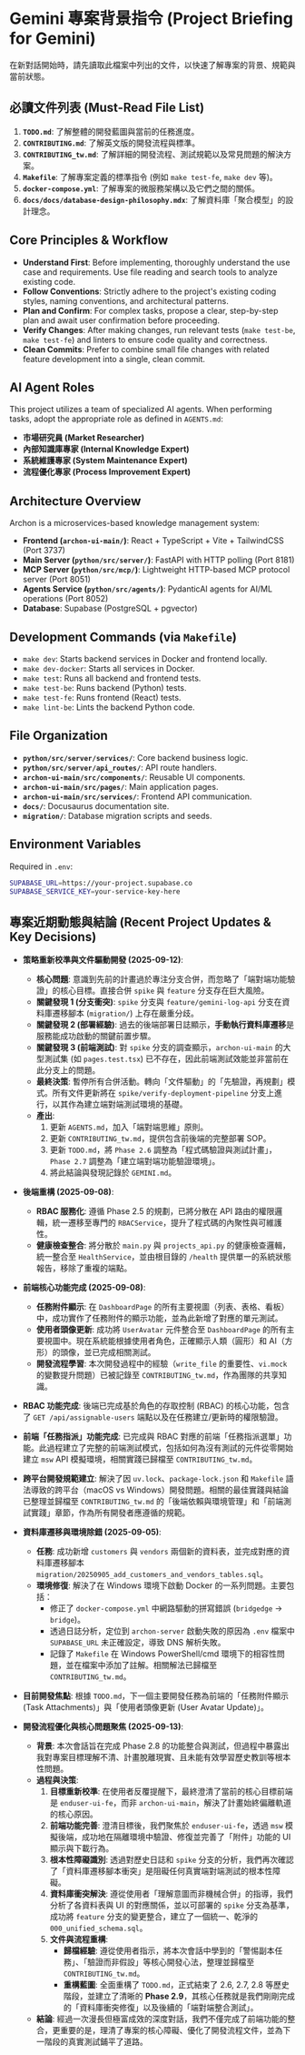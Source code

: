 # Gemini 專案背景指令 (Project Briefing for Gemini)

在新對話開始時，請先讀取此檔案中列出的文件，以快速了解專案的背景、規範與當前狀態。

## 必讀文件列表 (Must-Read File List)

1.  **`TODO.md`**: 了解整體的開發藍圖與當前的任務進度。
2.  **`CONTRIBUTING.md`**: 了解英文版的開發流程與標準。
3.  **`CONTRIBUTING_tw.md`**: 了解詳細的開發流程、測試規範以及常見問題的解決方案。
4.  **`Makefile`**: 了解專案定義的標準指令 (例如 `make test-fe`, `make dev` 等)。
5.  **`docker-compose.yml`**: 了解專案的微服務架構以及它們之間的關係。
6.  **`docs/docs/database-design-philosophy.mdx`**: 了解資料庫「聚合模型」的設計理念。

## Core Principles & Workflow

- **Understand First**: Before implementing, thoroughly understand the use case and requirements. Use file reading and search tools to analyze existing code.
- **Follow Conventions**: Strictly adhere to the project's existing coding styles, naming conventions, and architectural patterns.
- **Plan and Confirm**: For complex tasks, propose a clear, step-by-step plan and await user confirmation before proceeding.
- **Verify Changes**: After making changes, run relevant tests (`make test-be`, `make test-fe`) and linters to ensure code quality and correctness.
- **Clean Commits**: Prefer to combine small file changes with related feature development into a single, clean commit.

## AI Agent Roles

This project utilizes a team of specialized AI agents. When performing tasks, adopt the appropriate role as defined in `AGENTS.md`:

- **市場研究員 (Market Researcher)**
- **內部知識庫專家 (Internal Knowledge Expert)**
- **系統維護專家 (System Maintenance Expert)**
- **流程優化專家 (Process Improvement Expert)**

## Architecture Overview

Archon is a microservices-based knowledge management system:

- **Frontend (`archon-ui-main/`)**: React + TypeScript + Vite + TailwindCSS (Port 3737)
- **Main Server (`python/src/server/`)**: FastAPI with HTTP polling (Port 8181)
- **MCP Server (`python/src/mcp/`)**: Lightweight HTTP-based MCP protocol server (Port 8051)
- **Agents Service (`python/src/agents/`)**: PydanticAI agents for AI/ML operations (Port 8052)
- **Database**: Supabase (PostgreSQL + pgvector)

## Development Commands (via `Makefile`)

- `make dev`: Starts backend services in Docker and frontend locally.
- `make dev-docker`: Starts all services in Docker.
- `make test`: Runs all backend and frontend tests.
- `make test-be`: Runs backend (Python) tests.
- `make test-fe`: Runs frontend (React) tests.
- `make lint-be`: Lints the backend Python code.

## File Organization

- **`python/src/server/services/`**: Core backend business logic.
- **`python/src/server/api_routes/`**: API route handlers.
- **`archon-ui-main/src/components/`**: Reusable UI components.
- **`archon-ui-main/src/pages/`**: Main application pages.
- **`archon-ui-main/src/services/`**: Frontend API communication.
- **`docs/`**: Docusaurus documentation site.
- **`migration/`**: Database migration scripts and seeds.

## Environment Variables

Required in `.env`:

```bash
SUPABASE_URL=https://your-project.supabase.co
SUPABASE_SERVICE_KEY=your-service-key-here
```

## 專案近期動態與結論 (Recent Project Updates & Key Decisions)

- **策略重新校準與文件驅動開發 (2025-09-12)**:
  - **核心問題**: 意識到先前的計畫過於專注分支合併，而忽略了「端對端功能驗證」的核心目標。直接合併 `spike` 與 `feature` 分支存在巨大風險。
  - **關鍵發現 1 (分支衝突)**: `spike` 分支與 `feature/gemini-log-api` 分支在資料庫遷移腳本 (`migration/`) 上存在嚴重分歧。
  - **關鍵發現 2 (部署經驗)**: 過去的後端部署日誌顯示，**手動執行資料庫遷移**是服務能成功啟動的關鍵前置步驟。
  - **關鍵發現 3 (前端測試)**: 對 `spike` 分支的調查顯示，`archon-ui-main` 的大型測試集 (如 `pages.test.tsx`) 已不存在，因此前端測試效能並非當前在此分支上的問題。
  - **最終決策**: 暫停所有合併活動。轉向「文件驅動」的「先驗證，再規劃」模式。所有文件更新將在 `spike/verify-deployment-pipeline` 分支上進行，以其作為建立端對端測試環境的基礎。
  - **產出**:
    1. 更新 `AGENTS.md`，加入「端對端思維」原則。
    2. 更新 `CONTRIBUTING_tw.md`，提供包含前後端的完整部署 SOP。
    3. 更新 `TODO.md`，將 `Phase 2.6` 調整為「程式碼驗證與測試計畫」，`Phase 2.7` 調整為「建立端對端功能驗證環境」。
    4. 將此結論與發現記錄於 `GEMINI.md`。

- **後端重構 (2025-09-08)**:
  - **RBAC 服務化**: 遵循 Phase 2.5 的規劃，已將分散在 API 路由的權限邏輯，統一遷移至專門的 `RBACService`，提升了程式碼的內聚性與可維護性。
  - **健康檢查整合**: 將分散於 `main.py` 與 `projects_api.py` 的健康檢查邏輯，統一整合至 `HealthService`，並由根目錄的 `/health` 提供單一的系統狀態報告，移除了重複的端點。

- **前端核心功能完成 (2025-09-08)**:
  - **任務附件顯示**: 在 `DashboardPage` 的所有主要視圖（列表、表格、看板）中，成功實作了任務附件的顯示功能，並為此新增了對應的單元測試。
  - **使用者頭像更新**: 成功將 `UserAvatar` 元件整合至 `DashboardPage` 的所有主要視圖中。現在系統能根據使用者角色，正確顯示人類（圓形）和 AI（方形）的頭像，並已完成相關測試。
  - **開發流程學習**: 本次開發過程中的經驗（`write_file` 的重要性、`vi.mock` 的變數提升問題）已被記錄至 `CONTRIBUTING_tw.md`，作為團隊的共享知識。

- **RBAC 功能完成**: 後端已完成基於角色的存取控制 (RBAC) 的核心功能，包含了 `GET /api/assignable-users` 端點以及在任務建立/更新時的權限驗證。
- **前端「任務指派」功能完成**: 已完成與 RBAC 對應的前端「任務指派選單」功能。此過程建立了完整的前端測試模式，包括如何為沒有測試的元件從零開始建立 `msw` API 模擬環境，相關實踐已歸檔至 `CONTRIBUTING_tw.md`。
- **跨平台開發規範建立**: 解決了因 `uv.lock`、`package-lock.json` 和 `Makefile` 語法導致的跨平台（macOS vs Windows）開發問題。相關的最佳實踐與結論已整理並歸檔至 `CONTRIBUTING_tw.md` 的「後端依賴與環境管理」和「前端測試實踐」章節，作為所有開發者應遵循的規範。
- **資料庫遷移與環境除錯 (2025-09-05)**:
  - **任務**: 成功新增 `customers` 與 `vendors` 兩個新的資料表，並完成對應的資料庫遷移腳本 `migration/20250905_add_customers_and_vendors_tables.sql`。
  - **環境修復**: 解決了在 Windows 環境下啟動 Docker 的一系列問題。主要包括：
    - 修正了 `docker-compose.yml` 中網路驅動的拼寫錯誤 (`bridgedge` -> `bridge`)。
    - 透過日誌分析，定位到 `archon-server` 啟動失敗的原因為 `.env` 檔案中 `SUPABASE_URL` 未正確設定，導致 DNS 解析失敗。
    - 記錄了 `Makefile` 在 Windows PowerShell/cmd 環境下的相容性問題，並在檔案中添加了註解。相關解法已歸檔至 `CONTRIBUTING_tw.md`。
- **目前開發焦點**: 根據 `TODO.md`，下一個主要開發任務為前端的「任務附件顯示 (Task Attachments)」與「使用者頭像更新 (User Avatar Update)」。

- **開發流程優化與核心問題聚焦 (2025-09-13)**:
  - **背景**: 本次會話旨在完成 Phase 2.8 的功能整合與測試，但過程中暴露出我對專案目標理解不清、計畫脫離現實、且未能有效學習歷史教訓等根本性問題。
  - **過程與決策**:
    1.  **目標重新校準**: 在使用者反覆提醒下，最終澄清了當前的核心目標前端是 `enduser-ui-fe`，而非 `archon-ui-main`，解決了計畫始終偏離軌道的核心原因。
    2.  **前端功能完善**: 澄清目標後，我們聚焦於 `enduser-ui-fe`，透過 `msw` 模擬後端，成功地在隔離環境中驗證、修復並完善了「附件」功能的 UI 顯示與下載行為。
    3.  **根本性障礙識別**: 透過對歷史日誌和 `spike` 分支的分析，我們再次確認了「資料庫遷移腳本衝突」是阻礙任何真實端對端測試的根本性障礙。
    4.  **資料庫衝突解決**: 遵從使用者「理解意圖而非機械合併」的指導，我們分析了各資料表與 UI 的對應關係，並以可部署的 `spike` 分支為基準，成功將 `feature` 分支的變更整合，建立了一個統一、乾淨的 `000_unified_schema.sql`。
    5.  **文件與流程重構**:
        - **歸檔經驗**: 遵從使用者指示，將本次會話中學到的「警惕副本任務」、「驗證而非假設」等核心開發心法，整理並歸檔至 `CONTRIBUTING_tw.md`。
        - **重構藍圖**: 全面重構了 `TODO.md`，正式結束了 2.6, 2.7, 2.8 等歷史階段，並建立了清晰的 **Phase 2.9**，其核心任務就是我們剛剛完成的「資料庫衝突修復」以及後續的「端對端整合測試」。
  - **結論**: 經過一次漫長但極富成效的深度對話，我們不僅完成了前端功能的整合，更重要的是，理清了專案的核心障礙、優化了開發流程文件，並為下一階段的真實測試鋪平了道路。